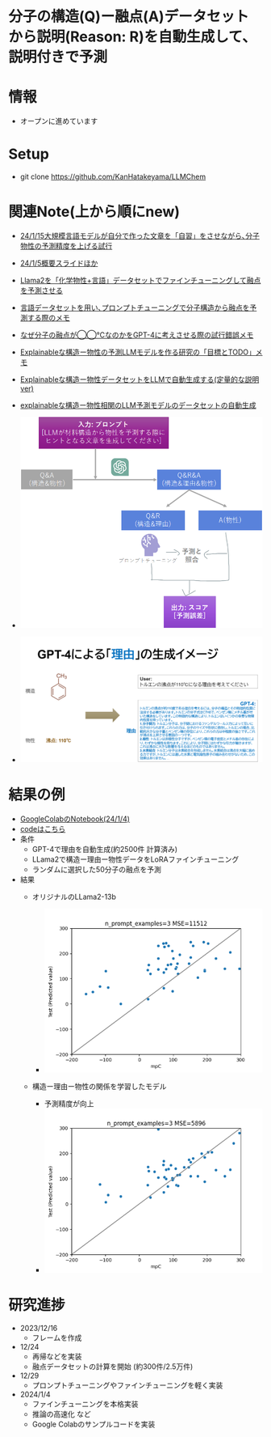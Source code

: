 # 分子の構造(Q)ー融点(A)データセットから説明(Reason: R)を自動生成して､説明付きで予測

# 情報
- オープンに進めています

# Setup
- git clone https://github.com/KanHatakeyama/LLMChem

# 関連Note(上から順にnew)
- [24/1/15大規模言語モデルが自分で作った文章を「自習」をさせながら､分子物性の予測精度を上げる試行 ](https://note.com/kan_hatakeyama/n/n5683cad82587)
- [24/1/5概要スライドほか](https://www.docswell.com/s/KanHatakeyama/KGXYQL-2024-01-05-135948?utm_source=twitter&utm_medium=social&utm_campaign=singlepage)
- [Llama2を「化学物性+言語」データセットでファインチューニングして融点を予測させる](https://note.com/kan_hatakeyama/n/n74c8b2b3b4e7?sub_rt=share_pb )
- [言語データセットを用い､プロンプトチューニングで分子構造から融点を予測する際のメモ](https://note.com/kan_hatakeyama/n/n43ddd541bdc6)
- [なぜ分子の融点が◯◯℃なのかをGPT-4に考えさせる際の試行錯誤メモ ](https://note.com/kan_hatakeyama/n/n84c84da8f551)
- [Explainableな構造ー物性の予測LLMモデルを作る研究の「目標とTODO」メモ](https://note.com/kan_hatakeyama/n/n56afe0df282a)
- [Explainableな構造ー物性データセットをLLMで自動生成する(定量的な説明ver) ](https://note.com/kan_hatakeyama/n/ndcdeaed60f48)
- [explainableな構造ー物性相関のLLM予測モデルのデータセットの自動生成 ](https://note.com/kan_hatakeyama/n/n8e5506240630)

- ![](contents/scheme.png)
- ![](contents/reason.png)

# 結果の例
- [GoogleColabのNotebook(24/1/4)](https://drive.google.com/file/d/1Hn61xplqK2zDxMQ_yp1qPt2kpBwO8a8T/view?usp=sharing)
- [codeはこちら](https://github.com/KanHatakeyama/LLMChem/tree/20231216pub)
- 条件
  - GPT-4で理由を自動生成(約2500件 計算済み)
  - LLama2で構造ー理由ー物性データをLoRAファインチューニング
  - ランダムに選択した50分子の融点を予測
- 結果
  - オリジナルのLLama2-13b
    - ![](results/model=13_20240104_085244_train=False.png)

  - 構造ー理由ー物性の関係を学習したモデル 
    - 予測精度が向上
    - ![](results/model=13_20240104_103546_train=True.png)

# 研究進捗
- 2023/12/16
  - フレームを作成
- 12/24
  - 再帰などを実装
  - 融点データセットの計算を開始 (約300件/2.5万件)
- 12/29
  - プロンプトチューニングやファインチューニングを軽く実装
- 2024/1/4
  - ファインチューニングを本格実装
  - 推論の高速化 など
  - Google Colabのサンプルコードを実装